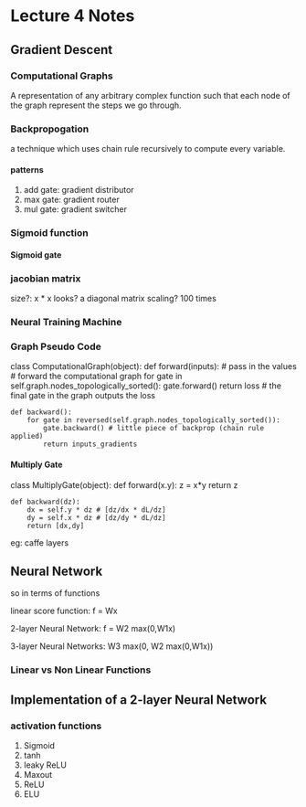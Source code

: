 # Lecture 4 Notes

## Gradient Descent

### Computational Graphs

A representation of any arbitrary complex function such that each node of the graph represent the steps we go through.

### Backpropogation

a technique which uses chain rule recursively to compute every variable.

#### patterns

1. add gate: gradient distributor
2. max gate: gradient router
3. mul gate: gradient switcher

### Sigmoid function

#### Sigmoid gate

### jacobian matrix

size?: x * x
looks? a diagonal matrix
scaling? 100 times

### Neural Training Machine

### Graph Pseudo Code

class ComputationalGraph(object):
    def forward(inputs):
        # pass in the values
        # forward the computational graph
        for gate in self.graph.nodes_topologically_sorted():
            gate.forward()
        return loss # the final gate in the graph outputs the loss

    def backward():
        for gate in reversed(self.graph.nodes_topologically_sorted()):
            gate.backward() # little piece of backprop (chain rule applied)
            return inputs_gradients

#### Multiply Gate

class MultiplyGate(object):
    def forward(x.y):
        z = x*y
        return z
    
    def backward(dz):
        dx = self.y * dz # [dz/dx * dL/dz]
        dy = self.x * dz # [dz/dy * dL/dz]
        return [dx,dy]

eg: caffe layers

## Neural Network

so in terms of functions 

linear score function: f = Wx

2-layer Neural Network: f = W2 max(0,W1x)

3-layer Neural Networks: W3 max(0, W2 max(0,W1x))

### Linear vs Non Linear Functions

## Implementation of a 2-layer Neural Network

### activation functions

1. Sigmoid
2. tanh
3. leaky ReLU
4. Maxout
5. ReLU
6. ELU

